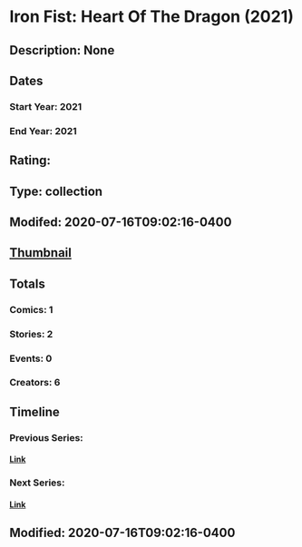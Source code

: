 # Iron Fist: Heart Of The Dragon (2021)
## Description: None
## Dates
### Start Year: 2021
### End Year: 2021
## Rating: 
## Type: collection
## Modifed: 2020-07-16T09:02:16-0400
## [Thumbnail](http://i.annihil.us/u/prod/marvel/i/mg/b/40/image_not_available.jpg)
## Totals
### Comics: 1
### Stories: 2
### Events: 0
### Creators: 6
## Timeline
### Previous Series: 
#### [Link]()
### Next Series: 
#### [Link]()
## Modified: 2020-07-16T09:02:16-0400